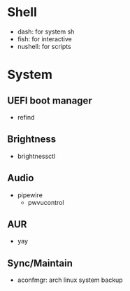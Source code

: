 # Shell
- dash: for system sh
- fish: for interactive
- nushell: for scripts
# System
## UEFI boot manager
- refind
## Brightness
- brightnessctl
## Audio
- pipewire
  - pwvucontrol
## AUR
- yay
## Sync/Maintain
- aconfmgr: arch linux system backup
